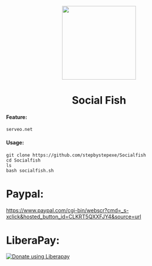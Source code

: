 <p align="center">
  <img src="https://github.com/Socialfish/Anonymous/blob/master/Logo.png" width="200"/>
</a></p>
<h1 align="center">Social Fish</h1>

#### Feature:
```
serveo.net
```
#### Usage:
```
git clone https://github.com/stepbystepexe/Socialfish
cd Socialfish
ls
bash socialfish.sh
```

# Paypal:
https://www.paypal.com/cgi-bin/webscr?cmd=_s-xclick&hosted_button_id=CLKRT5QXXFJY4&source=url
# LiberaPay:
<noscript><a href="https://liberapay.com/stepbystep/donate"><img alt="Donate using Liberapay" src="https://liberapay.com/assets/widgets/donate.svg"></a></noscript>
